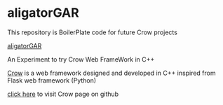 # aligatorGAR

This repository is BoilerPlate code for future Crow projects

[aligatorGAR](inkfil.github.com/aligatorGAR/img/aligatorGAR.jpg)

An Experiment to try Crow Web FrameWork in C++

[Crow](https://github.com/ipkn/crow) is a web framework designed and developed in C++ inspired from Flask web framework (Python)

[click here](https://github.com/ipkn/crow) to visit Crow page on github
